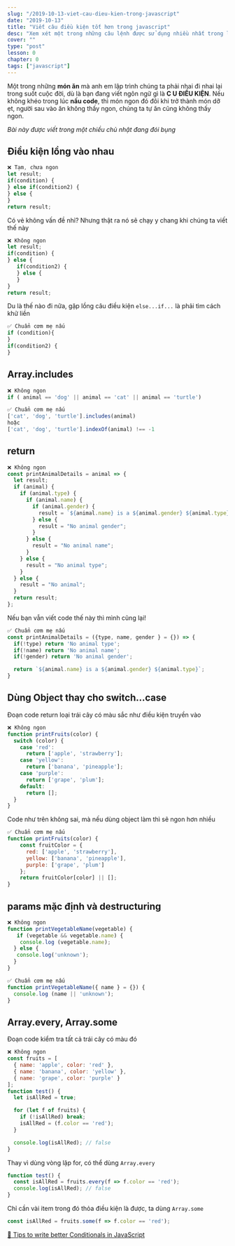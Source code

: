 ```yaml
---
slug: "/2019-10-13-viet-cau-dieu-kien-trong-javascript"
date: "2019-10-13"
title: "Viết câu điều kiện tốt hơn trong javascript"
desc: "Xem xét một trong những câu lệnh được sử dụng nhiều nhất trong lập trình: câu điều kiện"
cover: ""
type: "post"
lesson: 0
chapter: 0
tags: ["javascript"]
---
```


Một trong những **món ăn** mà anh em lập trình chúng ta phải nhai đi nhai lại trong suốt cuộc đời, dù là bạn đang viết ngôn ngữ gì là **C U ĐIỀU KIỆN**. Nếu không khéo trong lúc **nấu code**, thì món ngon đó đôi khi trở thành món dỡ ẹt, người sau vào ăn không thấy ngon, chúng ta tự ăn cũng không thấy ngon.

*Bài này được viết trong một chiều chủ nhật đang đói bụng*

## Điều kiện lồng vào nhau

```js
❌ Tạm, chưa ngon
let result;
if(condition) {
} else if(condition2) {
} else {
}
return result;
```

Có vẻ không vấn đề nhỉ? Nhưng thật ra nó sẽ chạy y chang khi chúng ta viết thế này

```js
❌ Không ngon
let result;
if(condition) {
} else {
   if(condition2) {
   } else {
   }
}
return result;
```

Du là thế nào đi nữa, gặp lồng câu điều kiện `else...if...`  là phải tìm cách khử liền

```js
✅ Chuẩn cơm mẹ nấu
if (condition){
}
if(condition2) {
}
```

## Array.includes

```js
❌ Không ngon
if ( animal == 'dog' || animal == 'cat' || animal == 'turtle')

✅ Chuẩn cơm mẹ nấu
['cat', 'dog', 'turtle'].includes(animal)
hoặc
['cat', 'dog', 'turtle'].indexOf(animal) !== -1
```

## return

```js
❌ Không ngon
const printAnimalDetails = animal => {
  let result;
  if (animal) {
    if (animal.type) {
      if (animal.name) {
        if (animal.gender) {
          result = `${animal.name} is a ${animal.gender} ${animal.type};`;
        } else {
          result = "No animal gender";
        }
      } else {
        result = "No animal name";
      }
    } else {
      result = "No animal type";
    }
  } else {
    result = "No animal";
  }
  return result;
};
```

Nếu bạn vẫn viết code thế này thì mình cũng lại!

```js
✅ Chuẩn cơm mẹ nấu
const printAnimalDetails = ({type, name, gender } = {}) => {
  if(!type) return 'No animal type';
  if(!name) return 'No animal name';
  if(!gender) return 'No animal gender';

  return `${animal.name} is a ${animal.gender} ${animal.type}`;
}
```

## Dùng Object thay cho switch...case

Đoạn code return loại trái cây có màu sắc như điều kiện truyền vào

```js
❌ Không ngon
function printFruits(color) {
  switch (color) {
    case 'red':
      return ['apple', 'strawberry'];
    case 'yellow':
      return ['banana', 'pineapple'];
    case 'purple':
      return ['grape', 'plum'];
    default:
      return [];
  }
}
```

Code như trên không sai, mà nếu dùng object làm thì sẽ ngon hơn nhiều

```js
✅ Chuẩn cơm mẹ nấu
function printFruits(color) {
    const fruitColor = {
      red: ['apple', 'strawberry'],
      yellow: ['banana', 'pineapple'],
      purple: ['grape', 'plum']
    };
    return fruitColor[color] || [];
}
```

## params mặc định và destructuring

```js
❌ Không ngon
function printVegetableName(vegetable) { 
   if (vegetable && vegetable.name) {
    console.log (vegetable.name);
  } else {
   console.log('unknown');
  }
}
```

```js
✅ Chuẩn cơm mẹ nấu
function printVegetableName({ name } = {}) {
  console.log (name || 'unknown');
}
```

## Array.every, Array.some

Đoạn code kiểm tra tất cả trái cây có màu đó

```js
❌ Không ngon
const fruits = [
  { name: 'apple', color: 'red' },
  { name: 'banana', color: 'yellow' },
  { name: 'grape', color: 'purple' }
];
function test() {
  let isAllRed = true;

  for (let f of fruits) {
    if (!isAllRed) break;
    isAllRed = (f.color == 'red');
  }

  console.log(isAllRed); // false
}
```

Thay vì dùng vòng lặp for, có thể dùng `Array.every`

```js
function test() {
  const isAllRed = fruits.every(f => f.color == 'red');
  console.log(isAllRed); // false
}
```

Chỉ cần vài item trong đó thỏa điều kiện là được, ta dùng `Array.some`

```js
const isAllRed = fruits.some(f => f.color == 'red');
```


<a target="_blank" rel="noopener noreferrer" href="https://dev.to/hellomeghna/tips-to-write-better-conditionals-in-javascript-2189">📜 Tips to write better Conditionals in JavaScript</a>
